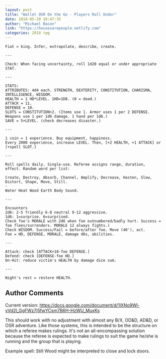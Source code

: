 ```yaml
---
layout: post
title: "Wallet OSR On the Go - Players Roll Under"
date: 2018-05-20 16:47:35
author: "Michael Bacon"
link: "https://housesarepeople.netlify.com"
categories: 2018 rpg
---
```

```
Fiat = king. Infer, extrapolate, describe, create.

---

Check: When facing uncertainty, roll 1d20 equal or under appropriate STAT.

---

STATS:
ATTRIBUTES: 4d4 each. STRENGTH, DEXTERITY, CONSTITUTION, CHARISMA, INTELLIGENCE, WISDOM.
HEALTH = 1 HD*LEVEL. 1HD=1D8. (0 = dead.)
ATTACK = 11.
DEFENSE = 10.
SLOTS = CONSTITUTION+2. (Items use 1. Armor uses 1 per 2 DEFENSE. Weapons use 1 per 1d6 damage. 1 hand per 1d6.)
SAVE = 5+LEVEL. (check decreases disaster.)

---

1 coin = 1 experience. Buy equipment, happiness.
Every 2000 experience, increase LEVEL. Then, [+2 HEALTH, +1 ATTACK] or [+spell SLOT.]

---

Roll spells daily. Single-use. Referee assigns range, duration, effect. Random word per list:

Create, Destroy, Absorb, Channel, Amplify, Decrease, Hasten, Slow, Distort, Shape, Move, Still.
-
Water Heat Wood Earth Body Sound.

---

Encounters
2d6: 2-5 friendly 6-8 neutral 9-12 aggressive.
1d6: 1=surprise. 6=surprised.
Check foe's MORALE with 2d6 when foe outnumbered/badly hurt. Success = foe flees/surrenders. MORALE 12 always fights.)
Check WISDOM. Success/Fail = before/after foe. Move (40'), act.
Foe = HD, DEFENSE, MORALE, damage d6s, abilities.

---

Attack: check [ATTACK+10-foe DEFENSE.]
Defend: check [DEFENSE-foe HD.]
On-Hit: reduce victim's HEALTH by damage dice sum.

---

Night's rest = restore HEALTH.
```
## Author Comments 

Current version: https://docs.google.com/document/d/1lXNo9Wl-yVd2I_GgFWz7j5fwYCsm7B6H-HzWU_MuxKs

This should work with no adjustment with almost any B/X, OD&D, AD&D, or OSR adventure. Like those systems, this is intended to be the structure on which a referee makes rulings. It's not an all-encompassing solution because the referee is expected to make rulings to suit the game he/she is running and the group that is playing.

Example spell: Still Wood might be interpreted to close and lock doors.
